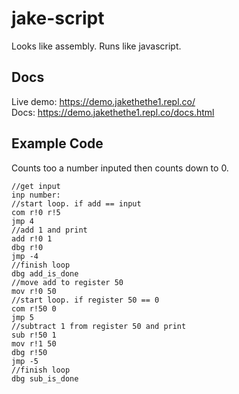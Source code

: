 # jake-script
Looks like assembly. Runs like javascript.  

## Docs
Live demo: https://demo.jakethethe1.repl.co/  
Docs: https://demo.jakethethe1.repl.co/docs.html

## Example Code
Counts too a number inputed then counts down to 0.
```
//get input
inp number:
//start loop. if add == input
com r!0 r!5
jmp 4
//add 1 and print
add r!0 1
dbg r!0
jmp -4
//finish loop
dbg add_is_done
//move add to register 50
mov r!0 50
//start loop. if register 50 == 0
com r!50 0
jmp 5
//subtract 1 from register 50 and print
sub r!50 1
mov r!1 50
dbg r!50
jmp -5
//finish loop
dbg sub_is_done
```
